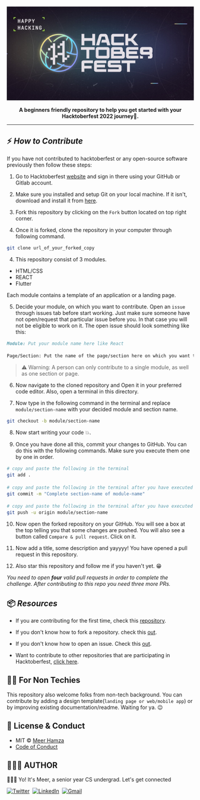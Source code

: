 ![banner image](./assets/banner.jpg)
<p align="center">
<strong>
A beginners friendly repository to help you get started with your Hacktoberfest 2022 journey🚀.
</strong>
</p>
<hr />

## ⚡ *How to Contribute*

If you have not contributed to hacktoberfest or any open-source software previously then follow these steps:

1. Go to Hacktoberfest [website](https://hacktoberfest.com/) and sign in there using your GitHub or Gitlab account.

2. Make sure you installed and setup Git on your local machine. If it isn't, download and install it from [here](https://git-scm.com/downloads).
3. Fork this repository by clicking on the `Fork` button located on top right corner.
4. Once it is forked, clone the repository in your computer through following command.

```sh
git clone url_of_your_forked_copy
```

4. This repository consist of 3 modules.
- HTML/CSS
- REACT
- Flutter

Each module contains a template of an application or a landing page.

5. Decide your module, on which you want to contribute. Open an `issue` through issues tab before start working. Just make sure someone have not open/request that particular issue before you. In that case you will not be eligible to work on it. The open issue should look something like this:

```md
Module: Put your module name here like React

Page/Section: Put the name of the page/section here on which you want to work like About section, login page etc
```

>⚠ Warning: A person can only contribute to a single module, as well as one section or page.

6. Now navigate to the cloned repository and Open it in your preferred code editor. Also, open a terminal in this directory.

7. Now type in the following command in the terminal and replace `module/section-name` with your decided module and section name.

```sh
git checkout -b module/section-name
```
8. Now start writing your code 💥.

9. Once you have done all this, commit your changes to GitHub. You can do this with the following commands. Make sure you execute them one by one in order.

```sh
# copy and paste the following in the terminal
git add .

# copy and paste the following in the terminal after you have executed the previous command. You can write your own readable message.
git commit -m "Complete section-name of module-name"

# copy and paste the following in the terminal after you have executed the previous command
git push -u origin module/section-name
```

10. Now open the forked repository on your GitHub. You will see a box at the top telling you that some changes are pushed. You will also see a button called `Compare & pull request`. Click on it.

11. Now add a title, some description and yayyyy! You have opened a pull request in this repository.
12. Also star this repository and follow me if you haven't yet. 😁

*You need to open **four** valid pull requests in order to complete the challenge. After contributing to this repo you need three more PRs.*

## 📦 *Resources*

- If you are contributing for the first time, check this [repository](https://github.com/firstcontributions/first-contributions).
- If you don't know how to fork a repository. check this [out](https://docs.github.com/en/get-started/quickstart/fork-a-repo).

- If you don't know how to open an issue. Check this [out](https://docs.github.com/en/issues/tracking-your-work-with-issues/creating-an-issue).

- Want to contribute to other repositories that are participating in Hacktoberfest, [click here](https://github.com/issues?q=is%3Aopen+is%3Aissue+label%3AHacktoberfest).

## 👨‍🎨 For Non Techies
This repository also welcome folks from non-tech background. You can contribute by adding a design template(`landing page or web/mobile app`) or by improving existing documentation/readme. Waiting for ya. 😉 

## 🔑 License & Conduct

- MIT © [Meer Hamza](https://github.com/meerhamzadev)
- [Code of Conduct](https://github.com/meerhamzadev/Hacktoberfest/blob/main/CODE-OF-CONDUCT.md)

## 👨🏻‍💻 AUTHOR

🙋🏻‍♂️ Yo! It's Meer, a senior year CS undergrad. Let's get connected

<a href="https://twitter.com/meerhamzadev"><img src="https://img.shields.io/badge/Twitter-1DA1F2?style=for-the-badge&logo=twitter&logoColor=white" alt="Twitter" /></a>&nbsp;
<a href="https://linkedin.com/in/meerhamzadev/"><img src="https://img.shields.io/badge/linkedin-%230077B5.svg?&style=for-the-badge&logo=linkedin&logoColor=white" alt="LinkedIn" /></a>&nbsp;
<a href="mailto:hamzababar37@gmail.com?subject=From%20GitHub&body=Hi,%20there.%20Found%20you%20from%20GitHub."><img src="https://img.shields.io/badge/gmail-%23D14836.svg?&style=for-the-badge&logo=gmail&logoColor=white" alt="Gmail"/></a>&nbsp;
